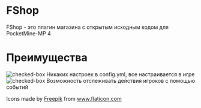 # FShop

FShop - это плагин магазина с открытым исходным кодом для PocketMine-MP 4

# Преимущества
![checked-box](https://user-images.githubusercontent.com/35010313/129253320-34d19eb0-e3fb-4efc-9f47-dc065b8313e4.png) Никаких настроек в config.yml, все настраивается в игре
![checked-box](https://user-images.githubusercontent.com/35010313/129254005-80db5cc7-0ab3-474b-a0ed-29b11dbb7c9f.png) Возможность отслеживать действия игроков с помощью событий


<div>Icons made by <a href="https://www.freepik.com" title="Freepik">Freepik</a> from <a href="https://www.flaticon.com/" title="Flaticon">www.flaticon.com</a></div>
